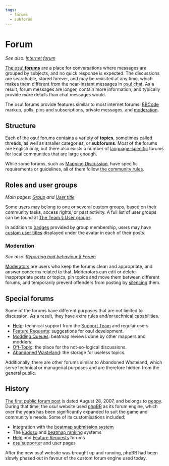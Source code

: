 ```yaml
---
tags:
  - forums
  - subforum
---
```


# Forum

*See also: [Internet forum](https://en.wikipedia.org/wiki/Internet_forum)*

[The osu! **forums**](https://osu.ppy.sh/community/forums) are a place for conversations where messages are grouped by subjects, and no quick response is expected. The discussions are searchable, stored forever, and may be revisited at any time, which makes them different from the near-instant messages in [osu! chat](/wiki/Community/Internet_Relay_Chat). As a result, forum messages are longer, contain more information, and typically provide more details than chat messages would.

The osu! forums provide features similar to most internet forums: [BBCode](/wiki/BBCode) markup, polls, pins and subscriptions, private messages, and [moderation](#moderation).

## Structure

Each of the osu! forums contains a variety of **topics**, sometimes called threads, as well as smaller categories, or **subforums**. Most of the forums are English only, but there also exists a number of [language-specific](https://osu.ppy.sh/community/forums#forum-23) forums for local communities that are large enough.

While some forums, such as [Mapping Discussion](https://osu.ppy.sh/community/forums/56), have specific requirements or guidelines, all of them follow [the community rules](/wiki/Rules).

## Roles and user groups

*Main pages: [Group](/wiki/Community/Group) and [User title](/wiki/Community/User_title)*

Some users may belong to one or several custom groups, based on their community tasks, access rights, or past activity. A full list of user groups can be found at [The Team § User groups](/wiki/People/The_Team#user-groups).

In addition to [badges](/wiki/Community/Group#badge) provided by group membership, users may have [custom user titles](/wiki/User_title) displayed under the avatar in each of their posts.

### Moderation

*See also: [Reporting bad behaviour § Forum](/wiki/Reporting_bad_behaviour#forum)*

[Moderators](/wiki/People/The_Team/Global_Moderation_Team) are users who keep the forums clean and appropriate, and answer concerns related to that. Moderators can edit or delete inappropriate posts or topics, pin topics and move them between different forums, and temporarily prevent offenders from posting by [silencing](/wiki/Silence) them.

## Special forums

Some of the forums have different purposes that are not limited to discussion. As a result, they have extra rules and/or technical capabilities.

- [Help](/wiki/Community/Forum/Help): technical support from the [Support Team](/wiki/People/The_Team/Support_Team) and regular users.
- [Feature Requests](/wiki/Community/Forum/Feature_Requests): suggestions for osu! development.
- [Modding Queues](/wiki/Community/Forum/Modding_Queues): beatmap reviews done by other mappers and modders.
- [Off-Topic](/wiki/Community/Forum/Off-Topic): the place for the not-so-logical discussions.
- [Abandoned Wasteland](/wiki/Community/Forum/Abandoned_Wasteland): the storage for useless topics.

Additionally, there are other forums similar to Abandoned Wasteland, which serve technical or managerial purposes and are therefore hidden from the general public.

## History

[The first public forum post](https://osu.ppy.sh/community/forums/topics/2) is dated August 28, 2007, and belongs to [peppy](/wiki/People/peppy). During that time, the osu! website used [phpBB](https://en.wikipedia.org/wiki/PhpBB) as its forum engine, which over the years has been significantly expanded to suit the game and community's needs. Some of its customisations included:

- Integration with the [beatmap submission system](/wiki/Submission)
- The [kudosu](/wiki/Modding/Kudosu) and [beatmap ranking](/wiki/Beatmap_ranking_procedure) systems
- [Help](/wiki/Community/Forum/Help) and [Feature Requests](/wiki/Community/Forum/Feature_Requests) forums
- [osu!supporter](/wiki/osu!supporter) and user pages

After the new osu! website was brought up and running, phpBB had been slowly phased out in favour of the custom forum engine used today.
